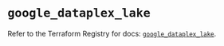 # `google_dataplex_lake`

Refer to the Terraform Registry for docs: [`google_dataplex_lake`](https://registry.terraform.io/providers/hashicorp/google/6.11.0/docs/resources/dataplex_lake).
